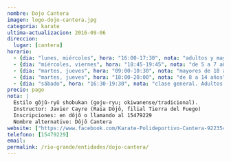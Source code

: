 ```yaml
---
nombre: Dojo Cantera
imagen: logo-dojo-cantera.jpg
categoria: karate
ultima-actualizacion: 2016-09-06
direccion: 
  lugar: [cantera]
horario: 
  - {dia: "lunes, miércoles", hora: "16:00-17:30", nota: "adultos y mayores de 15 años" }
  - {dia: "miércoles, viernes", hora: "18:45-19:45", nota: "de 5 a 7 años" }
  - {dia: "martes, jueves", hora: "09:00-10:30", nota: "mayores de 18 años" }
  - {dia: "martes, jueves", hora: "18:00-20:00", nota: "de 8 a 14 años" }
  - {dia: "sábado", hora: "16:30-19:30", nota: "clase general. Adultos y mayores de 8 años" }
precio: pago
nota: | 
  Estilo gôjû-ryû shobukan (goju-ryu; okiwanense/tradicional). 
  Instructor: Javier Cayre (Raia Dôjô, filial Tierra del Fuego)
  Inscripciones: en dôjô o llamando al 15479229
  Nombre alternativo: Dôjô Cantera
website: ["https://www.facebook.com/Karate-Polideportivo-Cantera-922354627798966/"]
telefono: [15479229]
email: 
permalink: /rio-grande/entidades/dojo-cantera/
---
```



